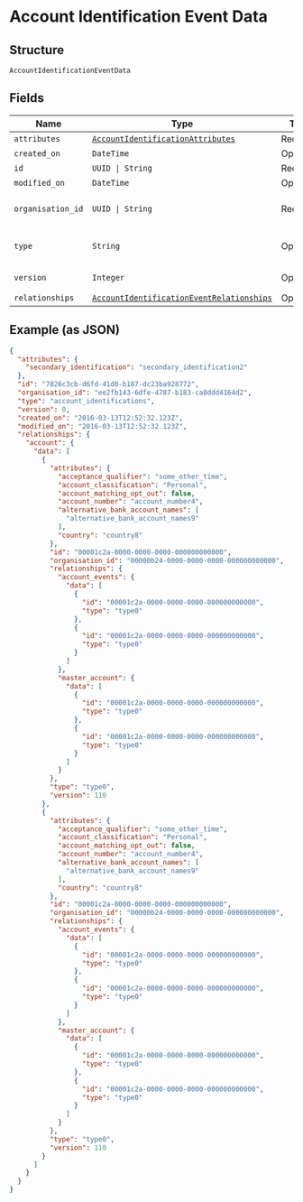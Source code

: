 
# Account Identification Event Data

## Structure

`AccountIdentificationEventData`

## Fields

| Name | Type | Tags | Description |
|  --- | --- | --- | --- |
| `attributes` | [`AccountIdentificationAttributes`](../../doc/models/account-identification-attributes.md) | Required | - |
| `created_on` | `DateTime` | Optional | - |
| `id` | `UUID \| String` | Required | Unique resource ID |
| `modified_on` | `DateTime` | Optional | - |
| `organisation_id` | `UUID \| String` | Required | Unique ID of the organisation this resource is created by |
| `type` | `String` | Optional | Type of this resource, always account_identifications |
| `version` | `Integer` | Optional | Version number<br>**Constraints**: `>= 0` |
| `relationships` | [`AccountIdentificationEventRelationships`](../../doc/models/account-identification-event-relationships.md) | Optional | - |

## Example (as JSON)

```json
{
  "attributes": {
    "secondary_identification": "secondary_identification2"
  },
  "id": "7826c3cb-d6fd-41d0-b187-dc23ba928772",
  "organisation_id": "ee2fb143-6dfe-4787-b183-ca8ddd4164d2",
  "type": "account_identifications",
  "version": 0,
  "created_on": "2016-03-13T12:52:32.123Z",
  "modified_on": "2016-03-13T12:52:32.123Z",
  "relationships": {
    "account": {
      "data": [
        {
          "attributes": {
            "acceptance_qualifier": "some_other_time",
            "account_classification": "Personal",
            "account_matching_opt_out": false,
            "account_number": "account_number4",
            "alternative_bank_account_names": [
              "alternative_bank_account_names9"
            ],
            "country": "country8"
          },
          "id": "00001c2a-0000-0000-0000-000000000000",
          "organisation_id": "00000b24-0000-0000-0000-000000000000",
          "relationships": {
            "account_events": {
              "data": [
                {
                  "id": "00001c2a-0000-0000-0000-000000000000",
                  "type": "type0"
                },
                {
                  "id": "00001c2a-0000-0000-0000-000000000000",
                  "type": "type0"
                }
              ]
            },
            "master_account": {
              "data": [
                {
                  "id": "00001c2a-0000-0000-0000-000000000000",
                  "type": "type0"
                },
                {
                  "id": "00001c2a-0000-0000-0000-000000000000",
                  "type": "type0"
                }
              ]
            }
          },
          "type": "type0",
          "version": 110
        },
        {
          "attributes": {
            "acceptance_qualifier": "some_other_time",
            "account_classification": "Personal",
            "account_matching_opt_out": false,
            "account_number": "account_number4",
            "alternative_bank_account_names": [
              "alternative_bank_account_names9"
            ],
            "country": "country8"
          },
          "id": "00001c2a-0000-0000-0000-000000000000",
          "organisation_id": "00000b24-0000-0000-0000-000000000000",
          "relationships": {
            "account_events": {
              "data": [
                {
                  "id": "00001c2a-0000-0000-0000-000000000000",
                  "type": "type0"
                },
                {
                  "id": "00001c2a-0000-0000-0000-000000000000",
                  "type": "type0"
                }
              ]
            },
            "master_account": {
              "data": [
                {
                  "id": "00001c2a-0000-0000-0000-000000000000",
                  "type": "type0"
                },
                {
                  "id": "00001c2a-0000-0000-0000-000000000000",
                  "type": "type0"
                }
              ]
            }
          },
          "type": "type0",
          "version": 110
        }
      ]
    }
  }
}
```

